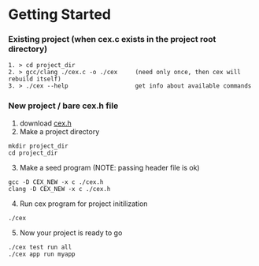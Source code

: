 # Getting Started

### Existing project (when cex.c exists in the project root directory)
```
1. > cd project_dir
2. > gcc/clang ./cex.c -o ./cex     (need only once, then cex will rebuild itself)
3. > ./cex --help                   get info about available commands
```

### New project / bare cex.h file

1. download [cex.h](https://raw.githubusercontent.com/alexveden/cex/refs/heads/master/cex.h)
2. Make a project directory 
```
mkdir project_dir
cd project_dir
```
3. Make a seed program (NOTE: passing header file is ok)
```
gcc -D CEX_NEW -x c ./cex.h
clang -D CEX_NEW -x c ./cex.h
```
4. Run cex program for project initilization
```
./cex
```
5. Now your project is ready to go 
```
./cex test run all
./cex app run myapp
```
